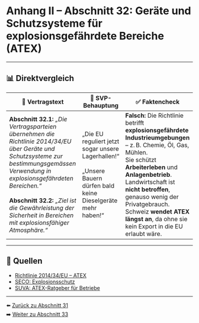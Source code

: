 # Anhang II – Abschnitt 32: Geräte und Schutzsysteme für explosionsgefährdete Bereiche (ATEX)

---

## 📊 Direktvergleich

| 📜 **Vertragstext** | 🧨 **SVP-Behauptung** | ✅ **Faktencheck** |
|---------------------|-----------------------|--------------------|
| **Abschnitt 32.1:** _„Die Vertragsparteien übernehmen die Richtlinie 2014/34/EU über Geräte und Schutzsysteme zur bestimmungsgemässen Verwendung in explosionsgefährdeten Bereichen.“_ <br><br> **Abschnitt 32.2:** _„Ziel ist die Gewährleistung der Sicherheit in Bereichen mit explosionsfähiger Atmosphäre.“_ | „Die EU reguliert jetzt sogar unsere Lagerhallen!“ <br><br> „Unsere Bauern dürfen bald keine Dieselgeräte mehr haben!“ | **Falsch:** Die Richtlinie betrifft **explosionsgefährdete Industrieumgebungen** – z. B. Chemie, Öl, Gas, Mühlen. <br> Sie schützt **Arbeiterleben** und **Anlagenbetrieb**. Landwirtschaft ist **nicht betroffen**, genauso wenig der Privatgebrauch. <br> Schweiz **wendet ATEX längst an**, da ohne sie kein Export in die EU erlaubt wäre. |

---

## 🔗 Quellen

- [Richtlinie 2014/34/EU – ATEX](https://eur-lex.europa.eu/legal-content/DE/TXT/?uri=CELEX:32014L0034)
- [SECO: Explosionsschutz](https://www.seco.admin.ch/)
- [SUVA: ATEX-Ratgeber für Betriebe](https://www.suva.ch/)

---

⬅️ [Zurück zu Abschnitt 31](abschnitt_31.md)  
➡️ [Weiter zu Abschnitt 33](abschnitt_33.md)
